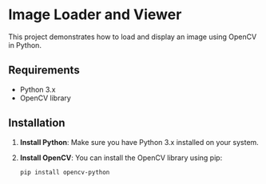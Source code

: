 # Image Loader and Viewer

This project demonstrates how to load and display an image using OpenCV in Python.

## Requirements

- Python 3.x
- OpenCV library

## Installation

1. **Install Python**: Make sure you have Python 3.x installed on your system.

2. **Install OpenCV**: You can install the OpenCV library using pip:

   ```bash
   pip install opencv-python
